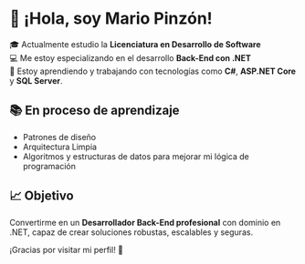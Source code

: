 # 👋 ¡Hola, soy Mario Pinzón!

🎓 Actualmente estudio la **Licenciatura en Desarrollo de Software**  
💻 Me estoy especializando en el desarrollo **Back-End con .NET**  
🌱 Estoy aprendiendo y trabajando con tecnologías como **C#**, **ASP.NET Core** y **SQL Server**.  

## 📚 En proceso de aprendizaje
- Patrones de diseño
- Arquitectura Limpia
- Algoritmos y estructuras de datos para mejorar mi lógica de programación

## 📈 Objetivo
Convertirme en un **Desarrollador Back-End profesional** con dominio en .NET, capaz de crear soluciones robustas, escalables y seguras.

¡Gracias por visitar mi perfil! 🚀
